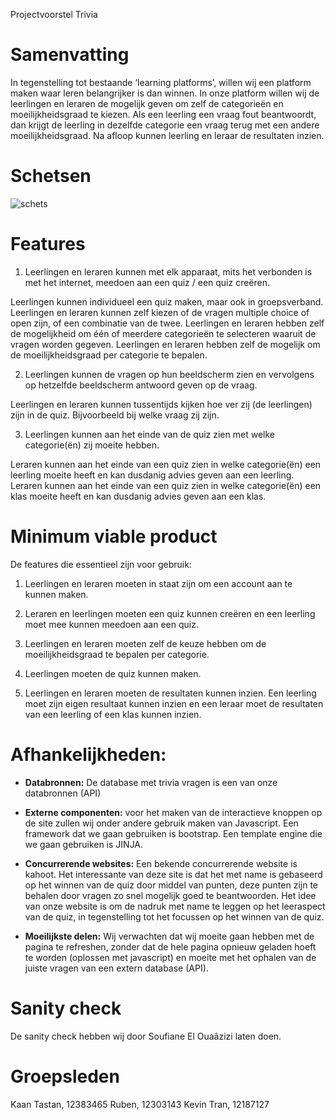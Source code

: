 Projectvoorstel Trivia 


# Samenvatting

In tegenstelling tot bestaande ‘learning platforms’, willen wij een platform maken waar leren belangrijker is dan winnen. In onze platform willen wij de leerlingen en leraren de mogelijk geven om zelf de categorieën en moeilijkheidsgraad te kiezen. Als een leerling een vraag fout beantwoordt, dan krijgt de leerling in dezelfde categorie een vraag terug met een andere moeilijkheidsgraad. Na afloop kunnen leerling en leraar de resultaten inzien. 

# Schetsen
![schets](doc/projectvoorstel.png)
 

# Features 

1. Leerlingen en leraren kunnen met elk apparaat, mits het verbonden is met het internet, meedoen aan een quiz / een quiz creëren.

Leerlingen kunnen individueel een quiz maken, maar ook in groepsverband.
Leerlingen en leraren kunnen zelf kiezen of de vragen multiple choice of open zijn, of een combinatie van de twee.
Leerlingen en leraren hebben zelf de mogelijkheid om één of meerdere categorieën te selecteren waaruit de vragen worden gegeven. 
Leerlingen en leraren hebben zelf de mogelijk om de moeilijkheidsgraad per categorie te bepalen.

2. Leerlingen kunnen de vragen op hun beeldscherm zien en vervolgens op hetzelfde beeldscherm antwoord geven op de vraag.

Leerlingen en leraren kunnen tussentijds kijken hoe ver zij (de leerlingen) zijn in de quiz. Bijvoorbeeld bij welke vraag zij zijn.

3. Leerlingen kunnen aan het einde van de quiz zien met welke categorie(ën) zij moeite hebben.

Leraren kunnen aan het einde van een quiz zien in welke categorie(ën) een leerling moeite heeft en kan dusdanig advies geven aan een leerling. 
Leraren kunnen aan het einde van een quiz zien in welke categorie(ën) een klas moeite heeft en kan dusdanig advies geven aan een klas. 

# Minimum viable product

De features die essentieel zijn voor gebruik:

1.  Leerlingen en leraren moeten in staat zijn om een account aan te kunnen maken.
    
2.  Leraren en leerlingen moeten een quiz kunnen creëren en een leerling moet mee kunnen meedoen aan een quiz.

3.  Leerlingen en leraren moeten zelf de keuze hebben om de moeilijkheidsgraad te bepalen per categorie.

4.  Leerlingen moeten de quiz kunnen maken.
    
5.  Leerlingen en leraren moeten de resultaten kunnen inzien. Een leerling moet zijn eigen resultaat kunnen inzien en een leraar moet de resultaten van een leerling of een klas kunnen inzien. 

# Afhankelijkheden:

- **Databronnen:** De database met trivia vragen is een van onze databronnen (API)

- **Externe componenten:** voor het maken van de interactieve knoppen op de site zullen wij onder andere gebruik maken van Javascript. Een framework dat we gaan gebruiken is bootstrap. 
Een template engine die we gaan gebruiken is JINJA. 

- **Concurrerende websites:** Een bekende concurrerende website is kahoot. Het interessante van deze site is dat het met name is gebaseerd op het winnen van de quiz door middel van punten, deze punten zijn te behalen door vragen zo snel mogelijk goed te beantwoorden. Het idee van onze website is om de nadruk met name te leggen op het leeraspect van de quiz, in tegenstelling tot het focussen op het winnen van de quiz.

- **Moeilijkste delen:** Wij verwachten dat wij moeite gaan hebben met de pagina te refreshen, zonder dat de hele pagina opnieuw geladen hoeft te worden (oplossen met javascript) en moeite  met het ophalen van de juiste vragen van een extern database (API).

# Sanity check

De sanity check hebben wij door Soufiane El Ouaâzizi laten doen.
 
# Groepsleden

 Kaan Tastan, 12383465
Ruben, 12303143
Kevin Tran, 12187127

